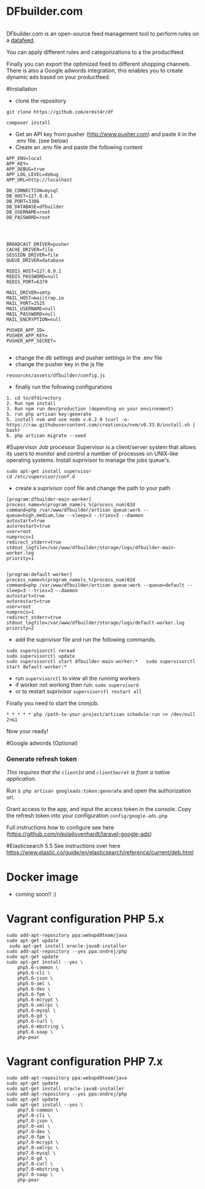 # DFbuilder.com

<p align="center">
<a href="http://www.dfbuilder.com">
<img src="http://dfbuilder.com/wp-content/uploads/2017/09/Logo_DFBuilder_transarant-02.png" alt="">
</a>
</p>

DFbuilder.com is an open-source feed management tool to perform rules on a <a href="http://www.dfbuilder.com">datafeed</a>. 

You can apply different rules and categorizations to a the productfeed. 

Finally you can export the optimized feed to different shopping channels.
There is also a Google adwords integration, this enables you to create dynamic ads based on your productfeed.

#Installation
 - clone the repository
```
git clone https://github.com/ermst4r/df
```

```
composer install
```
 - Get an API key from pusher (http://www.pusher.com) and paste it in the .env file. (see below)
 - Create an .env file and paste the following content
```
APP_ENV=local
APP_KEY=
APP_DEBUG=true
APP_LOG_LEVEL=debug
APP_URL=http://localhost

DB_CONNECTION=mysql
DB_HOST=127.0.0.1
DB_PORT=3306
DB_DATABASE=dfbuilder
DB_USERNAME=root
DB_PASSWORD=root




BROADCAST_DRIVER=pusher
CACHE_DRIVER=file
SESSION_DRIVER=file
QUEUE_DRIVER=database

REDIS_HOST=127.0.0.1
REDIS_PASSWORD=null
REDIS_PORT=6379

MAIL_DRIVER=smtp
MAIL_HOST=mailtrap.io
MAIL_PORT=2525
MAIL_USERNAME=null
MAIL_PASSWORD=null
MAIL_ENCRYPTION=null

PUSHER_APP_ID=
PUSHER_APP_KEY=
PUSHER_APP_SECRET=


```
- change the db settings and pusher settings in the .env file
- change the pusher key in the js file
```
resources/assets/dfbuilder/config.js 
```
- finally run the following configurations
``` 
1. cd to/dfdirectory
2. Run npm install
3. Run npm run dev/production (depending on your environment)
5. run php artisan key:generate
5. install nvm and use node v.6.2.9 (curl -o- https://raw.githubusercontent.com/creationix/nvm/v0.33.0/install.sh | bash)
6. php artisan migrate --seed 
```

#Supervisor Job processor
Supervisor is a client/server system that allows its users to monitor and control a number of processes on UNIX-like operating systems.
Install suprivisor to manage the jobs queue's.
```
sudo apt-get install supervisor
cd /etc/supervisor/conf.d

```
- create a suprivisor conf file and change the path to your path
```
[program:dfbuilder-main-worker]
process_name=%(program_name)s_%(process_num)02d
command=php /var/www/dfbuilder/artisan queue:work --queue=high,medium,low --sleep=3 --tries=3 --daemon
autostart=true
autorestart=true
user=root
numprocs=1
redirect_stderr=true
stdout_logfile=/var/www/dfbuilder/storage/logs/dfbuilder-main-worker.log
priority=1


[program:default-worker]
process_name=%(program_name)s_%(process_num)02d
command=php /var/www/dfbuilder/artisan queue:work --queue=default --sleep=3 --tries=3 --daemon
autostart=true
autorestart=true
user=root
numprocs=1
redirect_stderr=true
stdout_logfile=/var/www/dfbuilder/storage/logs/default-worker.log
priority=2

```
- add the suprivisor file and run the following commands. 
```
sudo supervisorctl reread 
sudo supervisorctl update
sudo supervisorctl start dfbuilder-main-worker:*   sudo supervisorctl start default-worker:*
```

- run ```supervisorctl``` to view all the running workers
- if worker not working then run: ```sudo supervisord```
- or to restart suprivisor ```supervisorctl restart all```

Finally you need to start the cronjob.
```
* * * * * php /path-to-your-project/artisan schedule:run >> /dev/null 2>&1
```

Now your ready!


#Google adwords (Optional)
### Generate refresh token
*This requires that the `clientId` and `clientSecret` is from a native application.*

Run `$ php artisan googleads:token:generate` and open the authorization url. 

Grant access to the app, and input the
access token in the console. Copy the refresh token into your configuration `config/google-ads.php`

Full instructions how to configure see here (https://github.com/nikolajlovenhardt/laravel-google-ads)

#Elasticsearch 5.5
See instructions over here
https://www.elastic.co/guide/en/elasticsearch/reference/current/deb.html

# Docker image
- coming soon!! :)

# Vagrant configuration PHP 5.x


``` 
sudo add-apt-repository ppa:webupd8team/java
sudo apt-get update
 sudo apt-get install oracle-java8-installer
sudo add-apt-repository --yes ppa:ondrej/php
sudo apt-get update
sudo apt-get install --yes \
    php5.6-common \
    php5.6-cli \
    php5.6-json \
    php5.6-xml \
    php5.6-dev \
    php5.6-fpm \
    php5.6-mcrypt \
    php5.6-xmlrpc \
    php5.6-mysql \
    php5.6-gd \
    php5.6-curl \
    php5.6-mbstring \
    php5.6-soap \
    php-pear
```

# Vagrant configuration PHP 7.x
```
sudo add-apt-repository ppa:webupd8team/java
sudo apt-get update
sudo apt-get install oracle-java8-installer 
sudo add-apt-repository --yes ppa:ondrej/php
sudo apt-get update
sudo apt-get install --yes \
    php7.0-common \
    php7.0-cli \
    php7.0-json \
    php7.0-xml \
    php7.0-dev \
    php7.0-fpm \
    php7.0-mcrypt \
    php7.0-xmlrpc \
    php7.0-mysql \
    php7.0-gd \
    php7.0-curl \
    php7.0-mbstring \
    php7.0-soap \
    php-pear

```
 